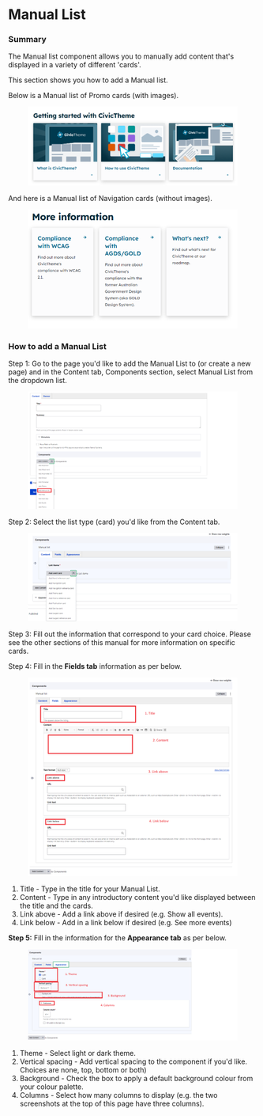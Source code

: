 # Manual List

### Summary

The Manual list component allows you to manually add content that's displayed in a variety of different 'cards'.&#x20;

This section shows you how to add a Manual list.&#x20;

Below is a Manual list of Promo cards (with images).

<figure><img src="../../../.gitbook/assets/image (8).png" alt=""><figcaption></figcaption></figure>

And here is a Manual list of Navigation cards (without images).

<figure><img src="../../../.gitbook/assets/image (46).png" alt=""><figcaption></figcaption></figure>

### How to add a Manual List&#x20;

Step 1: Go to the page you'd like to add the Manual List to (or create a new page) and in the Content tab, Components section, select Manual List from the dropdown list.&#x20;

<figure><img src="../../../.gitbook/assets/image (142).png" alt=""><figcaption></figcaption></figure>



Step 2: Select the list type (card) you'd like from the Content tab.

<figure><img src="../../../.gitbook/assets/image (10).png" alt=""><figcaption></figcaption></figure>

Step 3: Fill out the information that correspond to your card choice. Please see the other sections of this manual for more information on specific cards.&#x20;

Step 4: Fill in the **Fields tab** information as per below.

<figure><img src="../../../.gitbook/assets/image (3).png" alt=""><figcaption></figcaption></figure>

1. Title - Type in the title for your Manual List.
2. Content - Type in any introductory content you'd like displayed between the title and the cards.&#x20;
3. Link above - Add a link above if desired (e.g. Show all events).
4. Link below - Add in a link below if desired (e.g. See more events)

**Step 5:** Fill in the information for the **Appearance tab** as per below.

<figure><img src="../../../.gitbook/assets/image (44).png" alt=""><figcaption></figcaption></figure>

1. Theme - Select light or dark theme.&#x20;
2. Vertical spacing - Add vertical spacing to the component if you'd like. Choices are none, top, bottom or both)
3. Background - Check the box to apply a default background colour from your colour palette.
4. Columns - Select how many columns to display (e.g. the two screenshots at the top of this page have three columns).


